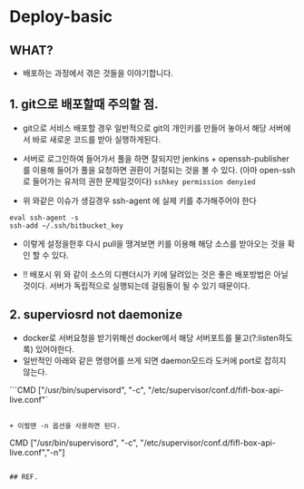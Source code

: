 # Deploy-basic

## WHAT?
+ 배포하는 과정에서 겪은 것들을 이야기합니다.

## 1. git으로 배포할때 주의할 점.
+ git으로 서비스 배포할 경우 일반적으로 git의 개인키를 만들어 놓아서 해당 서버에서 바로 새로운 코드를 받아 실행하게된다.

+ 서버로 로그인하여 들어가서 풀을 하면 잘되지만 jenkins + openssh-publisher를 이용해 들어가 풀을 요청하면 권환이 거절되는 것을 볼 수 있다. (아마 open-ssh로 들어가는 유저의 권한 문제일것이다)
`sshkey permission denyied`

+ 위 와같은 이슈가 생길경우 ssh-agent 에  실제 키를 추가해주어야 한다

```
eval ssh-agent -s
ssh-add ~/.ssh/bitbucket_key
```

+ 이렇게 설정을한후 다시 pull을 땡겨보면 키를 이용해 해당 소스를 받아오는 것을 확인 할 수 있다.

+ !! 배포시 위 와 같이 소스의 디펜더시가 키에 달려있는 것은 좋은 배포방법은 아닐것이다. 서버가 독립적으로 실행되는데 걸림돌이 될 수 있기 때문이다. 

## 2. superviosrd not daemonize
+ docker로 서버요청을 받기위해선 docker에서 해당 서버포트를 물고(?:listen하도록) 있어야한다. 
+ 일반적인 아래와 같은 명령어를 쓰게 되면  daemon모드라 도커에 port로 잡히지 않는다. 

```CMD ["/usr/bin/supervisord", "-c", "/etc/supervisor/conf.d/fifl-box-api-live.conf"`
```

+ 이럴땐 -n 옵션을 사용하면 된다.

```
CMD ["/usr/bin/supervisord", "-c", "/etc/supervisor/conf.d/fifl-box-api-live.conf","-n"]
```

## REF.
